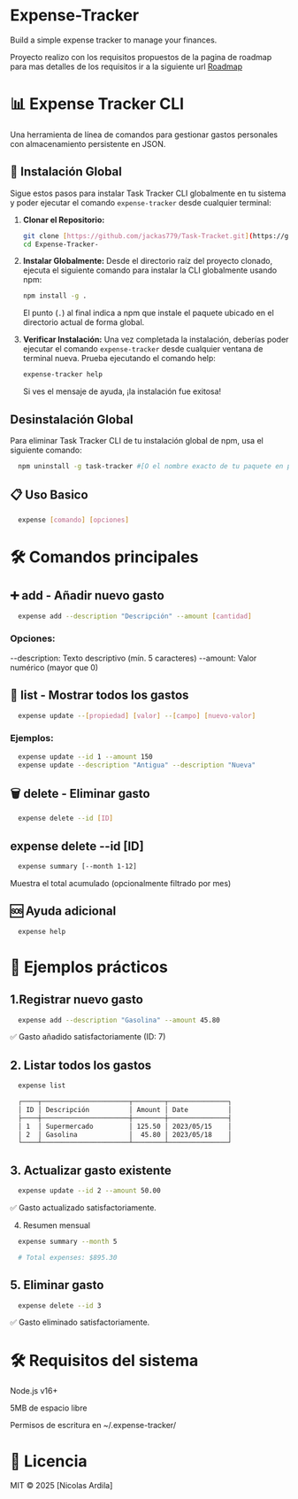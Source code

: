 # Expense-Tracker
Build a simple expense tracker to manage your finances. 

Proyecto realizo con los requisitos propuestos de la pagina de roadmap para mas detalles de los requisitos ir a la siguiente url  [Roadmap](https://roadmap.sh/projects/expense-tracker)

# 📊 Expense Tracker CLI

Una herramienta de línea de comandos para gestionar gastos personales con almacenamiento persistente en JSON.

## 🚀 Instalación Global

Sigue estos pasos para instalar Task Tracker CLI globalmente en tu sistema y poder ejecutar el comando `expense-tracker` desde cualquier terminal:

1.  **Clonar el Repositorio:**
    ```bash
    git clone [https://github.com/jackas779/Task-Tracket.git](https://github.com/jackas779/Expense-Tracker-.git)
    cd Expense-Tracker-
    ```

2.  **Instalar Globalmente:**
    Desde el directorio raíz del proyecto clonado, ejecuta el siguiente comando para instalar la CLI globalmente usando npm:
    ```bash
    npm install -g .
    ```
    El punto (`.`) al final indica a npm que instale el paquete ubicado en el directorio actual de forma global.

3.  **Verificar Instalación:**
    Una vez completada la instalación, deberías poder ejecutar el comando `expense-tracker` desde cualquier ventana de terminal nueva. Prueba ejecutando el comando help:
    ```bash
    expense-tracker help
    ```
    Si ves el mensaje de ayuda, ¡la instalación fue exitosa!

## Desinstalación Global

Para eliminar Task Tracker CLI de tu instalación global de npm, usa el siguiente comando:

```bash
  npm uninstall -g task-tracker #[O el nombre exacto de tu paquete en package.json]
```

## 📋 Uso Basico
```bash
  expense [comando] [opciones]
```

# 🛠 Comandos principales

## ➕ add - Añadir nuevo gasto
```bash
  expense add --description "Descripción" --amount [cantidad]
```

### Opciones:

--description: Texto descriptivo (mín. 5 caracteres)
--amount: Valor numérico (mayor que 0)

## 📜 list - Mostrar todos los gastos

```bash 
  expense update --[propiedad] [valor] --[campo] [nuevo-valor]
```

### Ejemplos:

```bash 
  expense update --id 1 --amount 150
  expense update --description "Antigua" --description "Nueva"
```

## 🗑 delete - Eliminar gasto
```bash 
  expense delete --id [ID]
```

## expense delete --id [ID]

```bash 
  expense summary [--month 1-12]
```
Muestra el total acumulado (opcionalmente filtrado por mes)

## 🆘 Ayuda adicional

```bash 
  expense help
```

# 🎨 Ejemplos prácticos
## 1.Registrar nuevo gasto

```bash 
  expense add --description "Gasolina" --amount 45.80
```

✅ Gasto añadido satisfactoriamente (ID: 7)

## 2. Listar todos los gastos

```bash 
  expense list
```
```bash 
  ┌────┬──────────────────────┬────────┬───────────────┐
  │ ID │ Descripción          │ Amount │ Date          │
  ├────┼──────────────────────┼────────┼───────────────┤
  │ 1  │ Supermercado         │ 125.50 │ 2023/05/15    │
  │ 2  │ Gasolina             │  45.80 │ 2023/05/18    │
  └────┴──────────────────────┴────────┴───────────────┘
```

## 3. Actualizar gasto existente

```bash 
  expense update --id 2 --amount 50.00
```

✅ Gasto actualizado satisfactoriamente.


 4. Resumen mensual

```bash 
  expense summary --month 5
```
```bash 
  # Total expenses: $895.30
```

## 5. Eliminar gasto

```bash 
  expense delete --id 3
```

✅ Gasto eliminado satisfactoriamente.

# 🛠️ Requisitos del sistema
Node.js v16+

5MB de espacio libre

Permisos de escritura en ~/.expense-tracker/

# 📜 Licencia
MIT © 2025 [Nicolas Ardila]